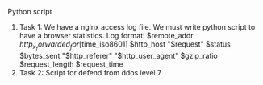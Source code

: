 Python script
1. Task 1: We have a nginx access log file. We must write python script to have a browser statistics. 
Log format: $remote_addr $http_x_forwarded_for [$time_iso8601] $http_host "$request" $status $bytes_sent "$http_referer" "$http_user_agent" $gzip_ratio $request_length $request_time
2. Task 2: Script for defend from ddos level 7
